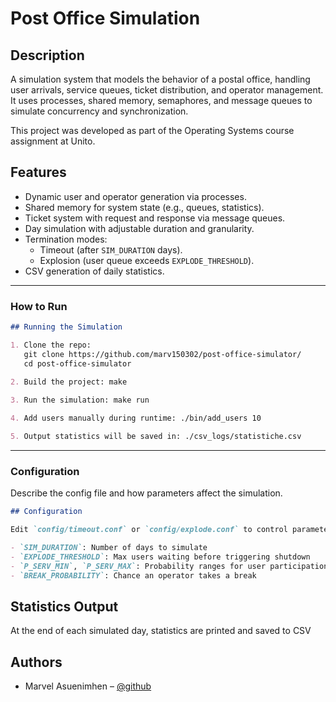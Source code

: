 # Post Office Simulation
## Description

A simulation system that models the behavior of a postal office, handling user arrivals, service queues, ticket distribution, and operator management. It uses processes, shared memory, semaphores, and message queues to simulate concurrency and synchronization.

This project was developed as part of the Operating Systems course assignment at Unito.


## Features

- Dynamic user and operator generation via processes.
- Shared memory for system state (e.g., queues, statistics).
- Ticket system with request and response via message queues.
- Day simulation with adjustable duration and granularity.
- Termination modes:
    - Timeout (after `SIM_DURATION` days).
    - Explosion (user queue exceeds `EXPLODE_THRESHOLD`).
- CSV generation of daily statistics.


---

### **How to Run**

```markdown
## Running the Simulation

1. Clone the repo:
   git clone https://github.com/marv150302/post-office-simulator/
   cd post-office-simulator
   
2. Build the project: make

3. Run the simulation: make run

4. Add users manually during runtime: ./bin/add_users 10

5. Output statistics will be saved in: ./csv_logs/statistiche.csv

```

---

### **Configuration**
Describe the config file and how parameters affect the simulation.

```markdown
## Configuration

Edit `config/timeout.conf` or `config/explode.conf` to control parameters like:

- `SIM_DURATION`: Number of days to simulate
- `EXPLODE_THRESHOLD`: Max users waiting before triggering shutdown
- `P_SERV_MIN`, `P_SERV_MAX`: Probability ranges for user participation
- `BREAK_PROBABILITY`: Chance an operator takes a break

```

## Statistics Output

At the end of each simulated day, statistics are printed and saved to CSV

## Authors

- Marvel Asuenimhen – [@github](https://github.com/marv150302)
